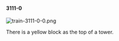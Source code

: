 #### 3111-0
![train-3111-0-0.png](https://github.com/lil-lab/nlvr/raw/master/nlvr/train/images/16/train-3111-0-0.png "train-3111-0-0.png")

There is a yellow block as the top of a tower.